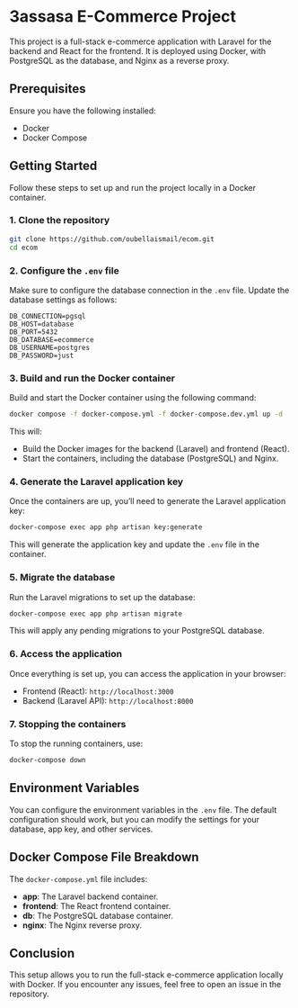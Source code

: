 
# 3assasa E-Commerce Project

This project is a full-stack e-commerce application with Laravel for the backend and React for the frontend. It is deployed using Docker, with PostgreSQL as the database, and Nginx as a reverse proxy.

## Prerequisites

Ensure you have the following installed:

- Docker
- Docker Compose

## Getting Started

Follow these steps to set up and run the project locally in a Docker container.

### 1. Clone the repository

```bash
git clone https://github.com/oubellaismail/ecom.git
cd ecom
```

### 2. Configure the `.env` file

Make sure to configure the database connection in the `.env` file. Update the database settings as follows:

```env
DB_CONNECTION=pgsql
DB_HOST=database
DB_PORT=5432
DB_DATABASE=ecommerce
DB_USERNAME=postgres
DB_PASSWORD=just
```

### 3. Build and run the Docker container

Build and start the Docker container using the following command:

```bash
docker compose -f docker-compose.yml -f docker-compose.dev.yml up -d
```

This will:

- Build the Docker images for the backend (Laravel) and frontend (React).
- Start the containers, including the database (PostgreSQL) and Nginx.

### 4. Generate the Laravel application key

Once the containers are up, you’ll need to generate the Laravel application key:

```bash
docker-compose exec app php artisan key:generate
```

This will generate the application key and update the `.env` file in the container.

### 5. Migrate the database

Run the Laravel migrations to set up the database:

```bash
docker-compose exec app php artisan migrate
```

This will apply any pending migrations to your PostgreSQL database.

### 6. Access the application

Once everything is set up, you can access the application in your browser:

- Frontend (React): `http://localhost:3000`
- Backend (Laravel API): `http://localhost:8000`

### 7. Stopping the containers

To stop the running containers, use:

```bash
docker-compose down
```

## Environment Variables

You can configure the environment variables in the `.env` file. The default configuration should work, but you can modify the settings for your database, app key, and other services.

## Docker Compose File Breakdown

The `docker-compose.yml` file includes:

- **app**: The Laravel backend container.
- **frontend**: The React frontend container.
- **db**: The PostgreSQL database container.
- **nginx**: The Nginx reverse proxy.

## Conclusion

This setup allows you to run the full-stack e-commerce application locally with Docker. If you encounter any issues, feel free to open an issue in the repository.
